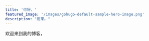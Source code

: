 ```yaml
---
title: '你好，'
featured_image: '/images/gohugo-default-sample-hero-image.png'
description: "雨果。"
---
```


欢迎来到我的博客，
